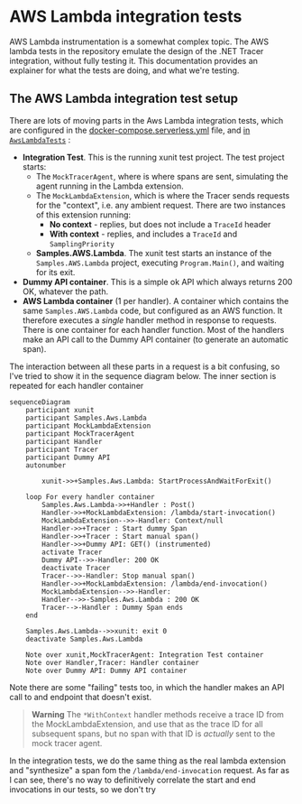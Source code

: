 ﻿# AWS Lambda integration tests

AWS Lambda instrumentation is a somewhat complex topic. The AWS lambda tests in the repository emulate the design of the .NET Tracer integration, without fully testing it. This documentation provides an explainer for what the tests are doing, and what we're testing.

## The AWS Lambda integration test setup

There are lots of moving parts in the Aws Lambda integration tests, which are configured in the [docker-compose.serverless.yml](../../docker-compose.serverless.yml) file, and [in `AwsLambdaTests`](../../tracer/test/Datadog.Trace.ClrProfiler.IntegrationTests/AWS/AwsLambdaTests.cs) :

- **Integration Test**. This is the running xunit test project. The test project starts:
  - The `MockTracerAgent`, where is where spans are sent, simulating the agent running in the Lambda extension.
  - The `MockLambdaExtension`, which is where the Tracer sends requests for the "context", i.e. any ambient request. There are two instances of this extension running:
    - **No context** - replies, but does not include a `TraceId` header
    - **With context** - replies, and includes a `TraceId` and `SamplingPriority` 
  - **Samples.AWS.Lambda**. The xunit test starts an instance of the `Samples.AWS.Lambda` project, executing `Program.Main()`, and waiting for its exit.
- **Dummy API container**. This is a simple ok API which always returns 200 OK, whatever the path.
- **AWS Lambda container** (1 per handler). A container which contains the same `Samples.AWS.Lambda` code, but configured as an AWS function. It therefore executes a _single_ handler method in response to requests. There is one container for each handler function. Most of the handlers make an API call to the Dummy API container (to generate an automatic span).

The interaction between all these parts in a request is a bit confusing, so I've tried to show it in the sequence diagram below. The inner section is repeated for each handler container

```mermaid
sequenceDiagram
    participant xunit
    participant Samples.Aws.Lambda
    participant MockLambdaExtension
    participant MockTracerAgent
    participant Handler
    participant Tracer
    participant Dummy API
    autonumber
    
        xunit->>+Samples.Aws.Lambda: StartProcessAndWaitForExit()
    
    loop For every handler container
        Samples.Aws.Lambda->>+Handler : Post()
        Handler->>+MockLambdaExtension: /lambda/start-invocation()
        MockLambdaExtension-->>-Handler: Context/null
        Handler->>+Tracer : Start dummy Span
        Handler->>+Tracer : Start manual span()
        Handler->>+Dummy API: GET() (instrumented)
        activate Tracer
        Dummy API-->>-Handler: 200 OK
        deactivate Tracer
        Tracer-->>-Handler: Stop manual span()
        Handler->>+MockLambdaExtension: /lambda/end-invocation()
        MockLambdaExtension-->>-Handler: 
        Handler-->>-Samples.Aws.Lambda : 200 OK
        Tracer-->-Handler : Dummy Span ends
    end
    
    Samples.Aws.Lambda-->>xunit: exit 0
    deactivate Samples.Aws.Lambda
        
    Note over xunit,MockTracerAgent: Integration Test container
    Note over Handler,Tracer: Handler container
    Note over Dummy API: Dummy API container
```

Note there are some "failing" tests too, in which the handler makes an API call to and endpoint that doesn't exist.

> **Warning** The `*WithContext` handler methods receive a trace ID from the MockLambdaExtension, and use that as the trace ID  for all subsequent spans, but no span with that ID is _actually_ sent to the mock tracer agent.
 
In the integration tests, we do the same thing as the real lambda extension  and "synthesize" a span fom the `/lambda/end-invocation` request. As far as I can see, there's no way to definitively correlate the start and end invocations in our tests, so we don't try